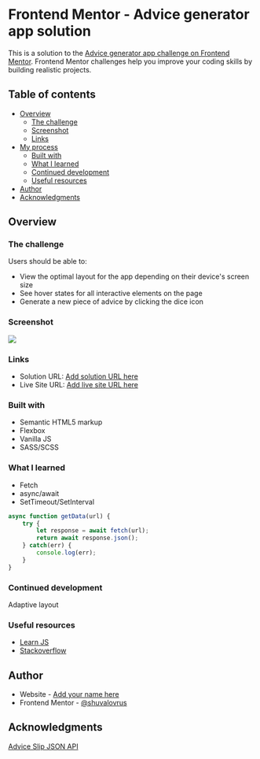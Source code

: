 # Frontend Mentor - Advice generator app solution

This is a solution to the [Advice generator app challenge on Frontend Mentor](https://www.frontendmentor.io/challenges/advice-generator-app-QdUG-13db). Frontend Mentor challenges help you improve your coding skills by building realistic projects.

## Table of contents

- [Overview](#overview)
  - [The challenge](#the-challenge)
  - [Screenshot](#screenshot)
  - [Links](#links)
- [My process](#my-process)
  - [Built with](#built-with)
  - [What I learned](#what-i-learned)
  - [Continued development](#continued-development)
  - [Useful resources](#useful-resources)
- [Author](#author)
- [Acknowledgments](#acknowledgments)

## Overview

### The challenge

Users should be able to:

- View the optimal layout for the app depending on their device's screen size
- See hover states for all interactive elements on the page
- Generate a new piece of advice by clicking the dice icon

### Screenshot

![](./screenshot.jpg)

### Links

- Solution URL: [Add solution URL here](https://your-solution-url.com)
- Live Site URL: [Add live site URL here](https://your-live-site-url.com)

### Built with

- Semantic HTML5 markup
- Flexbox
- Vanilla JS
- SASS/SCSS

### What I learned
- Fetch
- async/await
- SetTimeout/SetInterval

```js
async function getData(url) {
    try {
        let response = await fetch(url);
        return await response.json();
    } catch(err) {
        console.log(err);
    }
}
```

### Continued development

Adaptive layout

### Useful resources

- [Learn JS](https://learn.javascript.ru/) 
- [Stackoverflow](https://stackoverflow.com/)

## Author

- Website - [Add your name here](https://www.your-site.com)
- Frontend Mentor - [@shuvalovrus](https://www.frontendmentor.io/profile/shuvalovrus)

## Acknowledgments

[Advice Slip JSON API](https://api.adviceslip.com/)

